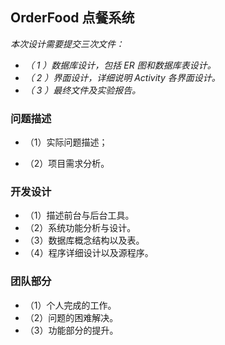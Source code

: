 ## OrderFood 点餐系统

*本次设计需要提交三次文件：*

* *（ 1 ）数据库设计，包括 ER 图和数据库表设计。*
* *（ 2 ）界面设计，详细说明 Activity 各界面设计。*
* *（ 3 ）最终文件及实验报告。*



### 问题描述

* （1）实际问题描述；

* （2）项目需求分析。



### 开发设计

* （1）描述前台与后台工具。
* （2）系统功能分析与设计。
* （3）数据库概念结构以及表。
* （4）程序详细设计以及源程序。



### 团队部分

* （1）个人完成的工作。
* （2）问题的困难解决。
* （3）功能部分的提升。



